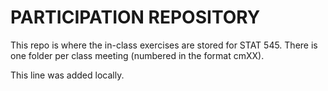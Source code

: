 # PARTICIPATION REPOSITORY

This repo is where the in-class exercises are stored for STAT 545. There is one folder per class meeting (numbered in the format cmXX).

This line was added locally.
